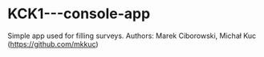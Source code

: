 # KCK1---console-app
Simple app used for filling surveys.
Authors: Marek Ciborowski, Michał Kuc (https://github.com/mkkuc)

